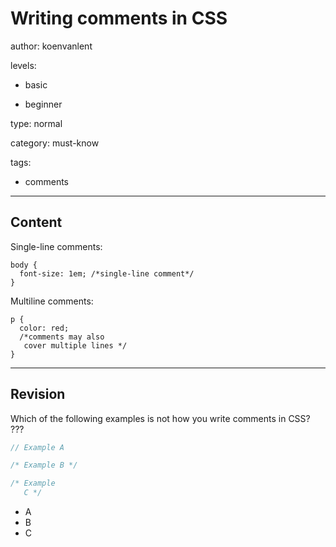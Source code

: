 # Writing comments in CSS
author: koenvanlent

levels:

  - basic

  - beginner

type: normal

category: must-know

tags:

  - comments

---
## Content

Single-line comments: 

```
body { 
  font-size: 1em; /*single-line comment*/
}

``` 
Multiline comments:

```
p { 
  color: red;
  /*comments may also 
   cover multiple lines */
}
```

---
## Revision

Which of the following examples is not how you write comments in CSS? ???

```js
// Example A

/* Example B */

/* Example
   C */

```
* A
* B
* C